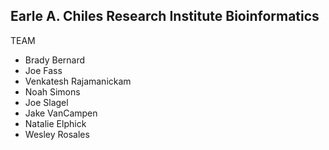 ## Earle A. Chiles Research Institute Bioinformatics

TEAM

- Brady Bernard
- Joe Fass
- Venkatesh Rajamanickam 
- Noah Simons
- Joe Slagel
- Jake VanCampen
- Natalie Elphick
- Wesley Rosales
